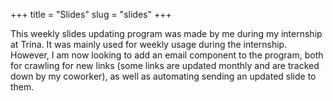 +++
title = "Slides"
slug = "slides"
+++

This weekly slides updating program was made by me during my internship at Trina. It was mainly used for weekly usage during the internship. However, I am now looking to add an email component to the program, both for crawling for new links (some links are updated monthly and are tracked down by my coworker), as well as automating sending an updated slide to them.

